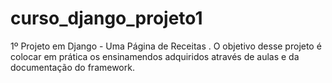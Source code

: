 # curso_django_projeto1
1º Projeto em Django - Uma Página de Receitas
. O objetivo desse projeto é colocar em prática os ensinamendos adquiridos através de aulas e da documentação do framework.
